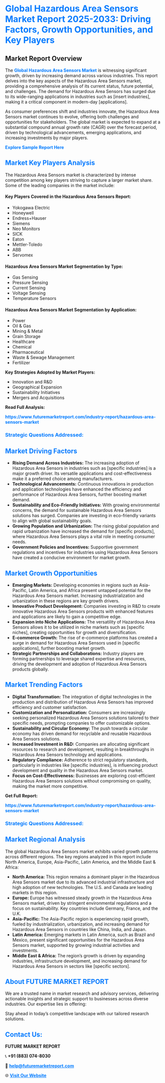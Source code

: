 <h1 style="color: #007BFF;">Global Hazardous Area Sensors Market Report 2025-2033: Driving Factors, Growth Opportunities, and Key Players</h1>

<section id="overview">
<h2>Market Report Overview</h2>
<p>The <a href="https://www.futuremarketreport.com/industry-report/hazardous-area-sensors-market" style="color: #007BFF; text-decoration: none;"><strong>Global Hazardous Area Sensors Market</strong></a> is witnessing significant growth, driven by increasing demand across various industries. This report delves into the key aspects of the Hazardous Area Sensors market, providing a comprehensive analysis of its current status, future potential, and challenges. The demand for Hazardous Area Sensors has surged due to its wide-ranging applications in industries such as [insert industries], making it a critical component in modern-day [applications].</p>
<p>As consumer preferences shift and industries innovate, the Hazardous Area Sensors market continues to evolve, offering both challenges and opportunities for stakeholders. The global market is expected to expand at a substantial compound annual growth rate (CAGR) over the forecast period, driven by technological advancements, emerging applications, and increasing investments by major players.</p>
</section>

<section id="overview">
<p><a href="https://www.futuremarketreport.com/request-sample/reportId=81906" style="color: #007BFF; text-decoration: none;"><strong>Explore Sample Report Here</strong></a></p>
</section>

<section id="key-players">
<h2 style="color: #007BFF;">Market Key Players Analysis</h2>
<p>The Hazardous Area Sensors market is characterized by intense competition among key players striving to capture a larger market share. Some of the leading companies in the market include:</p>
<h4>Key Players Covered in the Hazardous Area Sensors Report:</h4>
<ul><li>Yokogawa Electric</li><li>Honeywell</li><li>Endress+Hauser</li><li>Siemens</li><li>Neo Monitors</li><li>SICK</li><li>Eaton</li><li>Mettler-Toledo</li><li>ABB</li><li>Servomex</li></ul>
<h4>Hazardous Area Sensors Market Segmentation by Type:</h4>
<ul><li>Gas Sensing</li><li>Pressure Sensing</li><li>Current Sensing</li><li>Voltage Sensing</li><li>Temperature Sensors</li></ul>

<h4>Hazardous Area Sensors Market Segmentation by Application:</h4>
<ul><li>Power</li><li>Oil &amp; Gas</li><li>Mining &amp; Metal</li><li>Grain Storage</li><li>Healthcare</li><li>Chemical</li><li>Pharmaceutical</li><li>Waste &amp; Sewage Management</li><li>Fertilizer</li></ul>
<p><strong>Key Strategies Adopted by Market Players:</strong></p>
<ul>
<li>Innovation and R&D</li>
<li>Geographical Expansion</li>
<li>Sustainability Initiatives</li>
<li>Mergers and Acquisitions</li>
</ul>
</section>

<section>
<p><strong>Read Full Analysis: </strong></p><a href="https://www.futuremarketreport.com/industry-report/hazardous-area-sensors-market" style="color: #007BFF; text-decoration: none;"><strong>https://www.futuremarketreport.com/industry-report/hazardous-area-sensors-market</strong></a>
<h3 style="color: #007BFF;">Strategic Questions Addressed:</h3>
</section>

<section id="driving-factors">
<h2 style="color: #007BFF;">Market Driving Factors</h2>
<ul>
<li><strong>Rising Demand Across Industries:</strong> The increasing adoption of Hazardous Area Sensors in industries such as [specific industries] is a major growth driver. Its versatile applications and cost-effectiveness make it a preferred choice among manufacturers.</li>
<li><strong>Technological Advancements:</strong> Continuous innovations in production and application technologies have enhanced the efficiency and performance of Hazardous Area Sensors, further boosting market demand.</li>
<li><strong>Sustainability and Eco-Friendly Initiatives:</strong> With growing environmental concerns, the demand for sustainable Hazardous Area Sensors solutions has surged. Companies are investing in eco-friendly variants to align with global sustainability goals.</li>
<li><strong>Growing Population and Urbanization:</strong> The rising global population and rapid urbanization have increased the demand for [specific products], where Hazardous Area Sensors plays a vital role in meeting consumer needs.</li>
<li><strong>Government Policies and Incentives:</strong> Supportive government regulations and incentives for industries using Hazardous Area Sensors have created a conducive environment for market growth.</li>
</ul>
</section>

<section id="growth-opportunities">
<h2 style="color: #007BFF;">Market Growth Opportunities</h2>
<ul>
<li><strong>Emerging Markets:</strong> Developing economies in regions such as Asia-Pacific, Latin America, and Africa present untapped potential for the Hazardous Area Sensors market. Increasing industrialization and urbanization in these regions are key growth drivers.</li>
<li><strong>Innovative Product Development:</strong> Companies investing in R&D to create innovative Hazardous Area Sensors products with enhanced features and applications are likely to gain a competitive edge.</li>
<li><strong>Expansion into Niche Applications:</strong> The versatility of Hazardous Area Sensors allows it to be utilized in niche markets such as [specific niches], creating opportunities for growth and diversification.</li>
<li><strong>E-commerce Growth:</strong> The rise of e-commerce platforms has created a surge in demand for Hazardous Area Sensors used in [specific applications], further boosting market growth.</li>
<li><strong>Strategic Partnerships and Collaborations:</strong> Industry players are forming partnerships to leverage shared expertise and resources, driving the development and adoption of Hazardous Area Sensors products globally.</li>
</ul>
</section>

<section id="trending-factors">
<h2 style="color: #007BFF;">Market Trending Factors</h2>
<ul>
<li><strong>Digital Transformation:</strong> The integration of digital technologies in the production and distribution of Hazardous Area Sensors has improved efficiency and customer satisfaction.</li>
<li><strong>Customization and Personalization:</strong> Consumers are increasingly seeking personalized Hazardous Area Sensors solutions tailored to their specific needs, prompting companies to offer customizable options.</li>
<li><strong>Sustainability and Circular Economy:</strong> The push towards a circular economy has driven demand for recyclable and reusable Hazardous Area Sensors solutions.</li>
<li><strong>Increased Investment in R&D:</strong> Companies are allocating significant resources to research and development, resulting in breakthroughs in Hazardous Area Sensors technology and applications.</li>
<li><strong>Regulatory Compliance:</strong> Adherence to strict regulatory standards, particularly in industries like [specific industries], is influencing product development and quality in the Hazardous Area Sensors market.</li>
<li><strong>Focus on Cost-Effectiveness:</strong> Businesses are exploring cost-efficient Hazardous Area Sensors solutions without compromising on quality, making the market more competitive.</li>
</ul>
</section>

<section>
<p><strong>Get Full Report: </strong></p><a href="https://www.futuremarketreport.com/industry-report/hazardous-area-sensors-market" style="color: #007BFF; text-decoration: none;"><strong>https://www.futuremarketreport.com/industry-report/hazardous-area-sensors-market</strong></a>
<h3 style="color: #007BFF;">Strategic Questions Addressed:</h3>
</section>


<section id="regional-analysis">
<h2 style="color: #007BFF;">Market Regional Analysis</h2>
<p>The global Hazardous Area Sensors market exhibits varied growth patterns across different regions. The key regions analyzed in this report include North America, Europe, Asia-Pacific, Latin America, and the Middle East & Africa:</p>
<ul>
<li><strong>North America:</strong> This region remains a dominant player in the Hazardous Area Sensors market due to its advanced industrial infrastructure and high adoption of new technologies. The U.S. and Canada are leading markets in this region.</li>
<li><strong>Europe:</strong> Europe has witnessed steady growth in the Hazardous Area Sensors market, driven by stringent environmental regulations and a focus on sustainability. Key countries include Germany, France, and the U.K.</li>
<li><strong>Asia-Pacific:</strong> The Asia-Pacific region is experiencing rapid growth, fueled by industrialization, urbanization, and increasing demand for Hazardous Area Sensors in countries like China, India, and Japan.</li>
<li><strong>Latin America:</strong> Emerging markets in Latin America, such as Brazil and Mexico, present significant opportunities for the Hazardous Area Sensors market, supported by growing industrial activities and investments.</li>
<li><strong>Middle East & Africa:</strong> The region’s growth is driven by expanding industries, infrastructure development, and increasing demand for Hazardous Area Sensors in sectors like [specific sectors].</li>
</ul>
</section>

<footer>
<h2 style="color: #007BFF;">About FUTURE MARKET REPORT</h2>
<p>We are a trusted name in market research and advisory services, delivering actionable insights and strategic support to businesses across diverse industries. Our expertise lies in offering:</p>

<p>Stay ahead in today’s competitive landscape with our tailored research solutions.</p>

<h2 style="color: #007BFF;">Contact Us:</h2>
<p><strong>FUTURE MARKET REPORT</strong></p>
<p>📞 <strong>+91 (883) 074-8030</strong></p>
<p>📧 <strong><a href="mailto:help@futuremarketreport.com" style="color: #007BFF;">help@futuremarketreport.com</a></strong></p>
<p>🌐 <strong><a href="https://www.futuremarketreport.com/" style="color: #007BFF;">Visit Our Website</a></strong></p>
</footer>